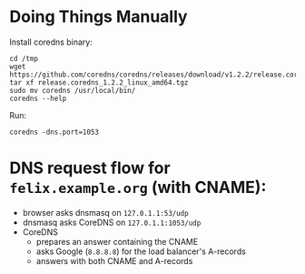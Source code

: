 # Doing Things Manually
Install coredns binary:
```
cd /tmp
wget https://github.com/coredns/coredns/releases/download/v1.2.2/release.coredns_1.2.2_linux_amd64.tgz
tar xf release.coredns_1.2.2_linux_amd64.tgz
sudo mv coredns /usr/local/bin/
coredns --help
```

Run:
```
coredns -dns.port=1053
```


# DNS request flow for `felix.example.org` (with CNAME):

- browser asks dnsmasq on `127.0.1.1:53/udp`
- dnsmasq asks CoreDNS on `127.0.1.1:1053/udp`
- CoreDNS
  - prepares an answer containing the CNAME
  - asks Google (`8.8.8.8`) for the load balancer's A-records
  - answers with both CNAME and A-records
